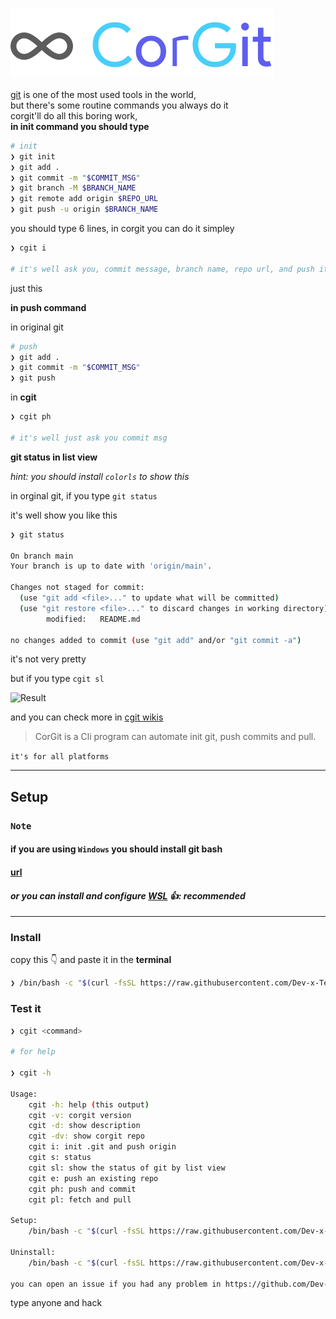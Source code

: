 # [<img src=".github/CG.svg" align="center">]()

[git][gitUrl] is one of the most used tools in the world,
<br />
but there's some routine commands you always do it
<br />
corgit'll do all this boring work,
<br />
**in init command you should type**

```sh
# init
❯ git init
❯ git add .
❯ git commit -m "$COMMIT_MSG"
❯ git branch -M $BRANCH_NAME
❯ git remote add origin $REPO_URL
❯ git push -u origin $BRANCH_NAME
```

you should type 6 lines, in corgit you can do it simpley

```sh
❯ cgit i

# it's well ask you, commit message, branch name, repo url, and push it
```

just this

**in push command**

in original git

```sh
# push
❯ git add .
❯ git commit -m "$COMMIT_MSG"
❯ git push
```

in **cgit**

```sh
❯ cgit ph

# it's well just ask you commit msg
```

**git status in list view**

_hint: you should install `colorls` to show this_

in orginal git, if you type `git status`

it's well show you like this

```sh
❯ git status

On branch main
Your branch is up to date with 'origin/main'.

Changes not staged for commit:
  (use "git add <file>..." to update what will be committed)
  (use "git restore <file>..." to discard changes in working directory)
        modified:   README.md

no changes added to commit (use "git add" and/or "git commit -a")
```

it's not very pretty

but if you type `cgit sl`

![Result](https://dev-to-uploads.s3.amazonaws.com/i/ctgcbxw1ywz6y1u4jdri.png)

and you can check more in [cgit wikis](/wiki)

> CorGit is a Cli program can automate init git, push commits and pull.

`it's for all platforms`

---

## Setup

### **`Note`**
#### if you are using `Windows` you should install git bash

#### [url](https://git-scm.com/download/win)
#### _**or you can install and configure [WSL][wslUrl]** 👍: recommended_

---

### Install

copy this 👇 and paste it in the __terminal__

```sh
❯ /bin/bash -c "$(curl -fsSL https://raw.githubusercontent.com/Dev-x-Team/corgit/main/setup)"
```

### Test it

```bash
❯ cgit <command>

# for help

❯ cgit -h

Usage:
    cgit -h: help (this output)
    cgit -v: corgit version
    cgit -d: show description
    cgit -dv: show corgit repo
    cgit i: init .git and push origin
    cgit s: status
    cgit sl: show the status of git by list view
    cgit e: push an existing repo
    cgit ph: push and commit
    cgit pl: fetch and pull

Setup:
    /bin/bash -c "$(curl -fsSL https://raw.githubusercontent.com/Dev-x-Team/corgit/main/setup)"

Uninstall:
    /bin/bash -c "$(curl -fsSL https://raw.githubusercontent.com/Dev-x-Team/corgit/main/un)"

you can open an issue if you had any problem in https://github.com/Dev-x-Team/corgit/issues
```

type anyone and hack

[wslUrl]: https://docs.microsoft.com/en-us/windows/wsl/
[gitUrl]: https://git-scm.com/

